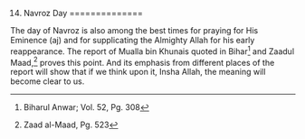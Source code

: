 14. Navroz Day
==============

The day of Navroz is also among the best times for praying for His
Eminence (aj) and for supplicating the Almighty Allah for his early
reappearance. The report of Mualla bin Khunais quoted in Bihar[^1] and
Zaadul Maad,[^2] proves this point. And its emphasis from different
places of the report will show that if we think upon it, Insha Allah,
the meaning will become clear to us.

[^1]: Biharul Anwar; Vol. 52, Pg. 308

[^2]: Zaad al-Maad, Pg. 523


